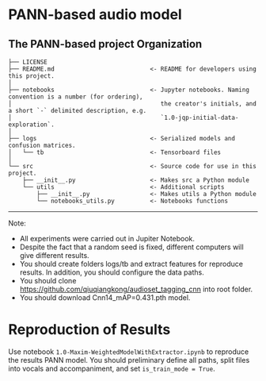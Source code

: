 PANN-based audio model
==============================

The PANN-based project Organization
------------

    ├── LICENSE
    ├── README.md                           <- README for developers using this project.
    │
    ├── notebooks                           <- Jupyter notebooks. Naming convention is a number (for ordering),
    │                                          the creator's initials, and a short `-` delimited description, e.g.
    │                                          `1.0-jqp-initial-data-exploration`.
    │
    ├── logs                                <- Serialized models and confusion matrices.
    │   └── tb                              <- Tensorboard files
    │
    └── src                                 <- Source code for use in this project.
        ├── __init__.py                     <- Makes src a Python module
        └── utils                           <- Additional scripts
            ├── __init__.py                 <- Makes utils a Python module
            └── notebooks_utils.py          <- Notebooks functions

--------

Note:
* All experiments were carried out in Jupiter Notebook.
* Despite the fact that a random seed is fixed, different computers will give different results.
* You should create folders logs/tb and extract features for reproduce results. In addition, you should configure the data paths.
* You should clone https://github.com/qiuqiangkong/audioset_tagging_cnn into root folder.
* You should download Cnn14_mAP=0.431.pth model.

# Reproduction of Results
Use notebook ```1.0-Maxim-WeightedModelWithExtractor.ipynb``` to reproduce the results PANN model. You should preliminary define all paths, split files into vocals and accompaniment, and set ```is_train_mode = True```.
